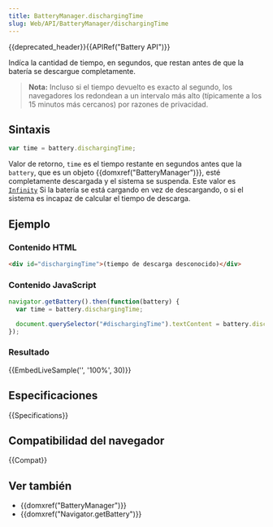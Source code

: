 ```yaml
---
title: BatteryManager.dischargingTime
slug: Web/API/BatteryManager/dischargingTime
---
```


{{deprecated_header}}{{APIRef("Battery API")}}

Indíca la cantidad de tiempo, en segundos,
que restan antes de que la batería se descargue completamente.

> **Nota:** Incluso si el tiempo devuelto es exacto al segundo, los navegadores los redondean a un intervalo más alto (típicamente a los 15 minutos más cercanos) por razones de privacidad.

## Sintaxis

```js
var time = battery.dischargingTime;
```

Valor de retorno, `time` es el tiempo restante en segundos antes que la `battery`,
que es un objeto {{domxref("BatteryManager")}},
esté completamente descargada y el sistema se suspenda.
Este valor es [`Infinity`](/es/docs/Web/JavaScript/Reference/Global_Objects/Infinity)
Si la batería se está cargando en vez de descargando,
o si el sistema es incapaz de calcular el tiempo de descarga.

## Ejemplo

### Contenido HTML

```html
<div id="dischargingTime">(tiempo de descarga desconocido)</div>
```

### Contenido JavaScript

```js
navigator.getBattery().then(function(battery) {
  var time = battery.dischargingTime;

  document.querySelector("#dischargingTime").textContent = battery.dischargingTime;
});
```

### Resultado

{{EmbedLiveSample('', '100%', 30)}}

## Especificaciones

{{Specifications}}

## Compatibilidad del navegador

{{Compat}}

## Ver también

- {{domxref("BatteryManager")}}
- {{domxref("Navigator.getBattery")}}
